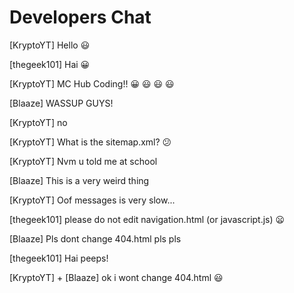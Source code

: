 # Developers Chat
[KryptoYT] Hello :smiley:

[thegeek101] Hai :grinning:

[KryptoYT] MC Hub Coding!! :grinning: :smiley: :smiley: :smiley:

[Blaaze] WASSUP GUYS!

[KryptoYT] no

[KryptoYT] What is the sitemap.xml? :confused:

[KryptoYT] Nvm u told me at school

[Blaaze] This is a very weird thing

[KryptoYT] Oof messages is very slow...

[thegeek101] please do not edit navigation.html (or javascript.js) :frowning:

[Blaaze] Pls dont change 404.html pls pls

[thegeek101] Hai peeps!

[KryptoYT] + [Blaaze] ok i wont change 404.html :smiley:
